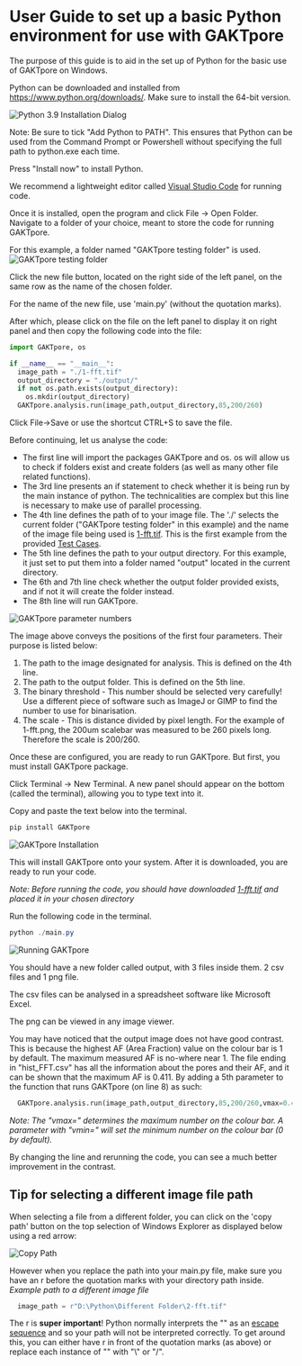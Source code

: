 # User Guide to set up a basic Python environment for use with GAKTpore

The purpose of this guide is to aid in the set up of Python for the basic use of GAKTpore on Windows.

Python can be downloaded and installed from https://www.python.org/downloads/. Make sure to install the 64-bit version.

![Python 3.9 Installation Dialog](https://github.com/gts4/GAKTpore/raw/master/GAKTpore%20user-guide%20images/Python-install.png)

Note: Be sure to tick "Add Python to PATH". This ensures that Python can be used from the Command Prompt or Powershell without specifying the full path to python.exe each time. 

Press "Install now" to install Python.

We recommend a lightweight editor called [Visual Studio Code](https://code.visualstudio.com/download) for running code.

Once it is installed, open the program and click File -> Open Folder. Navigate to a folder of your choice, meant to store the code for running GAKTpore.

For this example, a folder named "GAKTpore testing folder" is used.
![GAKTpore testing folder](https://github.com/gts4/GAKTpore/raw/master/GAKTpore%20user-guide%20images/GAKTpore-testing-folder.png)

Click the new file button, located on the right side of the left panel, on the same row as the name of the chosen folder. 

For the name of the new file, use 'main.py' (without the quotation marks).

After which, please click on the file on the left panel to display it on right panel and then copy the following code into the file:

```Python
import GAKTpore, os

if __name__ == "__main__":
  image_path = "./1-fft.tif"
  output_directory = "./output/"
  if not os.path.exists(output_directory):
    os.mkdir(output_directory)
  GAKTpore.analysis.run(image_path,output_directory,85,200/260) 
```

Click File->Save or use the shortcut CTRL+S to save the file.

Before continuing, let us analyse the code:

* The first line will import the packages GAKTpore and os. os will allow us to check if folders exist and create folders (as well as many other file related functions).
* The 3rd line presents an if statement to check whether it is being run by the main instance of python. The technicalities are complex but this line is necessary to make use of parallel processing.
* The 4th line defines the path of to your image file. The './' selects the current folder ("GAKTpore testing folder" in this example) and the name of the image file being used is [1-fft.tif](https://github.com/gts4/GAKTpore/raw/master/Test-Cases/1/1-fft.tif). This is the first example from the provided [Test Cases](https://github.com/gts4/GAKTpore/tree/master/Test-Cases).
* The 5th line defines the path to your output directory. For this example, it just set to put them into a folder named "output" located in the current directory.
* The 6th and 7th line check whether the output folder provided exists, and if not it will create the folder instead.
* The 8th line will run GAKTpore.

![GAKTpore parameter numbers](https://github.com/gts4/GAKTpore/raw/master/GAKTpore%20user-guide%20images/GAKTpore-main-py.png)

The image above conveys the positions of the first four parameters. Their purpose is listed below:
1. The path to the image designated for analysis. This is defined on the 4th line.
2. The path to the output folder. This is defined on the 5th line.
3. The binary threshold - This number should be selected very carefully! Use a different piece of software such as ImageJ or GIMP to find the number to use for binarisation.
4. The scale - This is distance divided by pixel length. For the example of 1-fft.png, the 200um scalebar was measured to be 260 pixels long. Therefore the scale is 200/260.

Once these are configured, you are ready to run GAKTpore. But first, you must install GAKTpore package.

Click Terminal -> New Terminal. A new panel should appear on the bottom (called the terminal), allowing you to type text into it. 

Copy and paste the text below into the terminal.

```powershell
pip install GAKTpore
```

![GAKTpore Installation](https://github.com/gts4/GAKTpore/raw/master/GAKTpore%20user-guide%20images/GAKTpore-install.png)

This will install GAKTpore onto your system. After it is downloaded, you are ready to run your code.

*Note: Before running the code, you should have downloaded [1-fft.tif](https://github.com/gts4/GAKTpore/raw/master/Test-Cases/1/1-fft.tif) and placed it in your chosen directory*

Run the following code in the terminal.

```powershell
python ./main.py
```

![Running GAKTpore](https://github.com/gts4/GAKTpore/raw/master/GAKTpore%20user-guide%20images/GAKTpore-running.png)

You should have a new folder called output, with 3 files inside them. 2 csv files and 1 png file. 

The csv files can be analysed in a spreadsheet software like Microsoft Excel.

The png can be viewed in any image viewer. 

You may have noticed that the output image does not have good contrast. This is because the highest AF (Area Fraction) value on the colour bar is 1 by default. The maximum measured AF is no-where near 1. 
The file ending in "hist_FFT.csv" has all the information about the pores and their AF, and it can be shown that the maximum AF is 0.411.
By adding a 5th parameter to the function that runs GAKTpore (on line 8) as such:
```Python
  GAKTpore.analysis.run(image_path,output_directory,85,200/260,vmax=0.411) 
```
*Note: The "vmax=" determines the maximum number on the colour bar. A parameter with "vmin=" will set the minimum number on the colour bar (0 by default).*

By changing the line and rerunning the code, you can see a much better improvement in the contrast.

## Tip for selecting a different image file path

When selecting a file from a different folder, you can click on the 'copy path' button on the top selection of Windows Explorer as displayed below using a red arrow:

![Copy Path](https://github.com/gts4/GAKTpore/raw/master/GAKTpore%20user-guide%20images/Copy-path.png)

However when you replace the path into your main.py file, make sure you have an r before the quotation marks with your directory path inside.
*Example path to a different image file*

```Python
  image_path = r"D:\Python\Different Folder\2-fft.tif"
```

The r is **super important**! Python normally interprets the "\" as an [escape sequence](https://en.wikipedia.org/wiki/Escape_sequence) and so your path will not be interpreted correctly. 
To get around this, you can either have r in front of the quotation marks (as above) or replace each instance of "\" with "\\" or "/".
